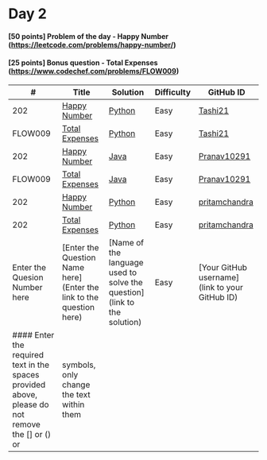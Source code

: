 # Day 2

#### [50 points] Problem of the day - Happy Number (https://leetcode.com/problems/happy-number/)
#### [25 points] Bonus question - Total Expenses (https://www.codechef.com/problems/FLOW009)

| # | Title | Solution | Difficulty | GitHub ID |
|---| ----- | -------- | ---------- | --------- |
| 202 | [Happy Number](https://leetcode.com/problems/happy-number/) | [Python](https://github.com/Tashi21/21-days-of-code/blob/main/Day%2002/HappyNumber_Tashi21.py) | Easy | [Tashi21](https://github.com/Tashi21) |
| FLOW009 | [Total Expenses](https://www.codechef.com/problems/FLOW009) | [Python](https://github.com/Tashi21/21-days-of-code/blob/main/Day%2002/TotalExpenses_Tashi21.py) | Easy | [Tashi21](https://github.com/Tashi21) |
| 202 | [Happy Number](https://leetcode.com/problems/happy-number/) | [Java](https://github.com/Pranav10291/21-days-of-code/blob/main/Day%2002/HappyNumber_Pranav10291.java) | Easy | [Pranav10291](https://github.com/Pranav10291) |
| FLOW009 | [Total Expenses](https://www.codechef.com/problems/FLOW009) | [Java](https://github.com/Pranav10291/21-days-of-code/blob/main/Day%2002/Expenses_Pranav10291.java) | Easy | [Pranav10291](https://github.com/Pranav10291) |
| 202 | [Happy Number](https://leetcode.com/problems/happy-number/) | [Python](https://github.com/pritamchandra/21-days-of-code/blob/main/Day%2002/HappyNumber_pritamchandra.py) | Easy | [pritamchandra](https://github.com/pritamchandra) |
| 202 | [Total Expenses](https://www.codechef.com/problems/FLOW009) | [Python](https://github.com/pritamchandra/21-days-of-code/blob/main/Day%2002/FLOW009_pritamchandra.py) | Easy | [pritamchandra](https://github.com/pritamchandra) |
| Enter the Quesion Number here | [Enter the Question Name here](Enter the link to the question here) | [Name of the language used to solve the question](link to the solution) | Easy | [Your GitHub username](link to your GitHub ID) |
#### Enter the required text in the spaces provided above, please do not remove the [] or () or | symbols, only change the text within them
